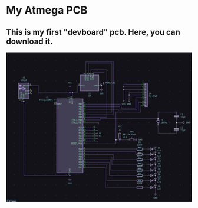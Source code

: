# My Atmega PCB
This is my first "devboard" pcb. Here, you can download it.
---
![PCB_Image](preview.png)
